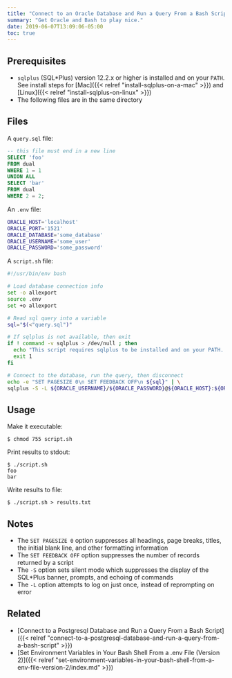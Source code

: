 ```yaml
---
title: "Connect to an Oracle Database and Run a Query From a Bash Script"
summary: "Get Oracle and Bash to play nice."
date: 2019-06-07T13:09:06-05:00
toc: true
---
```


## Prerequisites

- `sqlplus` (SQL*Plus) version 12.2.x or higher is installed and on your `PATH`. See install steps for [Mac]({{< relref "install-sqlplus-on-a-mac" >}}) and [Linux]({{< relref "install-sqlplus-on-linux" >}})
- The following files are in the same directory

## Files

A `query.sql` file:

```sql
-- this file must end in a new line
SELECT 'foo'
FROM dual
WHERE 1 = 1
UNION ALL
SELECT 'bar'
FROM dual
WHERE 2 = 2;
```

An `.env` file:

```bash
ORACLE_HOST='localhost'
ORACLE_PORT='1521'
ORACLE_DATABASE='some_database'
ORACLE_USERNAME='some_user'
ORACLE_PASSWORD='some_password'
```

A `script.sh` file:

```bash
#!/usr/bin/env bash

# Load database connection info
set -o allexport
source .env
set +o allexport

# Read sql query into a variable
sql="$(<"query.sql")"

# If sqlplus is not available, then exit
if ! command -v sqlplus > /dev/null ; then
  echo "This script requires sqlplus to be installed and on your PATH. Exiting"
  exit 1
fi

# Connect to the database, run the query, then disconnect
echo -e "SET PAGESIZE 0\n SET FEEDBACK OFF\n ${sql}" | \
sqlplus -S -L ${ORACLE_USERNAME}/${ORACLE_PASSWORD}@${ORACLE_HOST}:${ORACLE_PORT}/${ORACLE_DATABASE}
```

## Usage

Make it executable:

```
$ chmod 755 script.sh
```

Print results to stdout:

```
$ ./script.sh
foo
bar
```

Write results to file:

```
$ ./script.sh > results.txt
```

## Notes

- The `SET PAGESIZE 0` option suppresses all headings, page breaks, titles, the initial blank line, and other formatting information
- The `SET FEEDBACK OFF` option suppresses the number of records returned by a script
- The `-S` option sets silent mode which suppresses the display of the SQL*Plus banner, prompts, and echoing of commands
- The `-L` option attempts to log on just once, instead of reprompting on error

## Related

- [Connect to a Postgresql Database and Run a Query From a Bash Script]({{< relref "connect-to-a-postgresql-database-and-run-a-query-from-a-bash-script" >}})
- [Set Environment Variables in Your Bash Shell From a .env File (Version 2)]({{< relref "set-environment-variables-in-your-bash-shell-from-a-env-file-version-2/index.md" >}})
